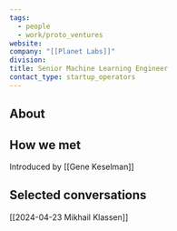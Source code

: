 ```yaml
---
tags:
  - people
  - work/proto_ventures
website: 
company: "[[Planet Labs]]"
division: 
title: Senior Machine Learning Engineer
contact_type: startup_operators
---
```

## About


## How we met
Introduced by [[Gene Keselman]]

## Selected conversations
[[2024-04-23 Mikhail Klassen]]